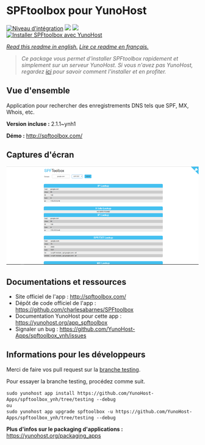# SPFtoolbox pour YunoHost

[![Niveau d'intégration](https://dash.yunohost.org/integration/spftoolbox.svg)](https://dash.yunohost.org/appci/app/spftoolbox) ![](https://ci-apps.yunohost.org/ci/badges/spftoolbox.status.svg) ![](https://ci-apps.yunohost.org/ci/badges/spftoolbox.maintain.svg)  
[![Installer SPFtoolbox avec YunoHost](https://install-app.yunohost.org/install-with-yunohost.svg)](https://install-app.yunohost.org/?app=spftoolbox)

*[Read this readme in english.](./README.md)*
*[Lire ce readme en français.](./README_fr.md)*

> *Ce package vous permet d'installer SPFtoolbox rapidement et simplement sur un serveur YunoHost.
Si vous n'avez pas YunoHost, regardez [ici](https://yunohost.org/#/install) pour savoir comment l'installer et en profiter.*

## Vue d'ensemble

Application pour rechercher des enregistrements DNS tels que SPF, MX, Whois, etc.

**Version incluse :** 2.1.1~ynh1

**Démo :** http://spftoolbox.com/

## Captures d'écran

![](./doc/screenshots/687474703a2f2f692e696d6775722e636f6d2f4143785a5074512e706e67.png)

## Documentations et ressources

* Site officiel de l'app : http://spftoolbox.com/
* Dépôt de code officiel de l'app : https://github.com/charlesabarnes/SPFtoolbox
* Documentation YunoHost pour cette app : https://yunohost.org/app_spftoolbox
* Signaler un bug : https://github.com/YunoHost-Apps/spftoolbox_ynh/issues

## Informations pour les développeurs

Merci de faire vos pull request sur la [branche testing](https://github.com/YunoHost-Apps/spftoolbox_ynh/tree/testing).

Pour essayer la branche testing, procédez comme suit.
```
sudo yunohost app install https://github.com/YunoHost-Apps/spftoolbox_ynh/tree/testing --debug
ou
sudo yunohost app upgrade spftoolbox -u https://github.com/YunoHost-Apps/spftoolbox_ynh/tree/testing --debug
```

**Plus d'infos sur le packaging d'applications :** https://yunohost.org/packaging_apps